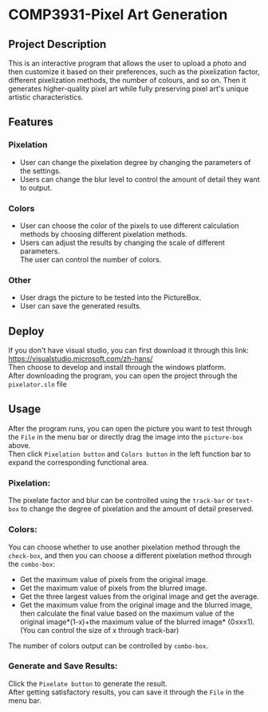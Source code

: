 #  COMP3931-Pixel Art Generation
## Project Description
This is an interactive program that allows the user to upload a photo and then customize it based on their preferences, such as the pixelization factor, different pixelization methods, the number of colours, and so on. Then it generates higher-quality pixel art while fully preserving pixel art's unique artistic characteristics. 
## Features
### **Pixelation**  
* User can change the pixelation degree by changing the parameters of the settings.  
* Users can change the blur level to control the amount of detail they want to output.  
### **Colors**  
* User can choose the color of the pixels to use different calculation methods by choosing different pixelation methods.  
* Users can adjust the results by changing the scale of different parameters.  
The user can control the number of colors.  
### **Other**  
* User drags the picture to be tested into the PictureBox.  
* User can save the generated results.  
  
## Deploy
If you don't have visual studio, you can first download it through this link: https://visualstudio.microsoft.com/zh-hans/  
Then choose to develop and install through the windows platform.  
After downloading the program, you can open the project through the `pixelator.sln` file
## Usage
After the program runs, you can open the picture you want to test through the `File` in the menu bar or directly drag the image into the `picture-box` above.  
Then click `Pixelation button` and `Colors button` in the left function bar to expand the corresponding functional area.  
### **Pixelation:**  
The pixelate factor and blur can be controlled using the `track-bar` or `text-box` to change the degree of pixelation and the amount of detail preserved. 
  
### **Colors:**  
You can choose whether to use another pixelation method through the `check-box`, and then you can choose a different pixelation method through the `combo-box`:  
* Get the maximum value of pixels from the original image.  
* Get the maximum value of pixels from the blurred image.  
* Get the three largest values from the original image and get the average.  
* Get the maximum value from the original image and the blurred image, then calculate the final value based on the maximum value of the original image*(1-x)+the maximum value of the blurred image* (0≤x≤1).  
(You can control the size of x through track-bar)  

The number of colors output can be controlled by `combo-box`.  
### Generate and Save Results:
Click the `Pixelate button` to generate the result.  
After getting satisfactory results, you can save it through the `File` in the menu bar.  
